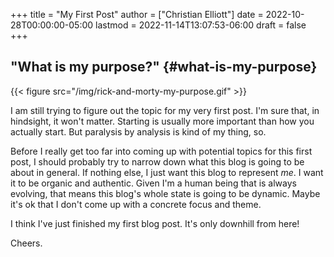 +++
title = "My First Post"
author = ["Christian Elliott"]
date = 2022-10-28T00:00:00-05:00
lastmod = 2022-11-14T13:07:53-06:00
draft = false
+++

## "What is my purpose?" {#what-is-my-purpose}

{{< figure src="/img/rick-and-morty-my-purpose.gif" >}}

I am still trying to figure out the topic for my very first post. I'm sure that,
in hindsight, it won't matter. Starting is usually more important than how you
actually start. But paralysis by analysis is kind of my thing, so.

Before I really get too far into coming up with potential topics for this first
post, I should probably try to narrow down what this blog is going to be about
in general. If nothing else, I just want this blog to represent _me_. I want it
to be organic and authentic. Given I'm a human being that is always evolving,
that means this blog's whole state is going to be dynamic. Maybe it's ok that I
don't come up with a concrete focus and theme.

I think I've just finished my first blog post. It's only downhill from here!

Cheers.
